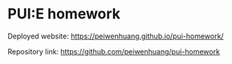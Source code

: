 # PUI:E homework

Deployed website: https://peiwenhuang.github.io/pui-homework/

Repository link: https://github.com/peiwenhuang/pui-homework
